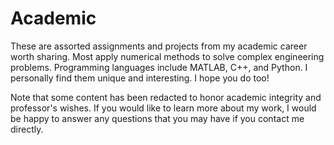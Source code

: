 # Academic
These are assorted assignments and projects from my academic career worth sharing. Most apply numerical methods to solve complex engineering problems. Programming languages include MATLAB, C++, and Python. I personally find them unique and interesting. I hope you do too!

Note that some content has been redacted to honor academic integrity and professor's wishes. If you would like to learn more about my work, I would be happy to answer any questions that you may have if you contact me directly.
